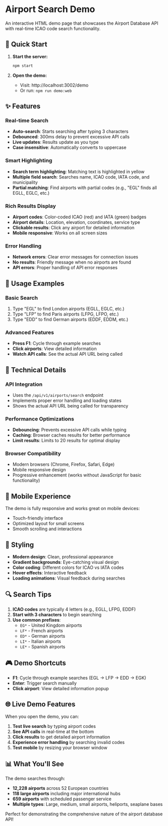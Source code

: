 # Airport Search Demo

An interactive HTML demo page that showcases the Airport Database API with real-time ICAO code search functionality.

## 🚀 Quick Start

1. **Start the server:**
   ```bash
   npm start
   ```

2. **Open the demo:**
   - Visit: http://localhost:3002/demo
   - Or run: `npm run demo:web`

## ✨ Features

### Real-time Search
- **Auto-search**: Starts searching after typing 3 characters
- **Debounced**: 300ms delay to prevent excessive API calls
- **Live updates**: Results update as you type
- **Case insensitive**: Automatically converts to uppercase

### Smart Highlighting
- **Search term highlighting**: Matching text is highlighted in yellow
- **Multiple field search**: Searches name, ICAO code, IATA code, and municipality
- **Partial matching**: Find airports with partial codes (e.g., "EGL" finds all EGLL, EGLC, etc.)

### Rich Results Display
- **Airport codes**: Color-coded ICAO (red) and IATA (green) badges
- **Airport details**: Location, elevation, coordinates, service type
- **Clickable results**: Click any airport for detailed information
- **Mobile responsive**: Works on all screen sizes

### Error Handling
- **Network errors**: Clear error messages for connection issues
- **No results**: Friendly message when no airports are found
- **API errors**: Proper handling of API error responses

## 🎯 Usage Examples

### Basic Search
1. Type "EGL" to find London airports (EGLL, EGLC, etc.)
2. Type "LFP" to find Paris airports (LFPG, LFPO, etc.)
3. Type "EDD" to find German airports (EDDF, EDDM, etc.)

### Advanced Features
- **Press F1**: Cycle through example searches
- **Click airports**: View detailed information
- **Watch API calls**: See the actual API URL being called

## 🔧 Technical Details

### API Integration
- Uses the `/api/v1/airports/search` endpoint
- Implements proper error handling and loading states
- Shows the actual API URL being called for transparency

### Performance Optimizations
- **Debouncing**: Prevents excessive API calls while typing
- **Caching**: Browser caches results for better performance
- **Limit results**: Limits to 20 results for optimal display

### Browser Compatibility
- Modern browsers (Chrome, Firefox, Safari, Edge)
- Mobile responsive design
- Progressive enhancement (works without JavaScript for basic functionality)

## 📱 Mobile Experience

The demo is fully responsive and works great on mobile devices:
- Touch-friendly interface
- Optimized layout for small screens
- Smooth scrolling and interactions

## 🎨 Styling

- **Modern design**: Clean, professional appearance
- **Gradient backgrounds**: Eye-catching visual design
- **Color coding**: Different colors for ICAO vs IATA codes
- **Hover effects**: Interactive feedback
- **Loading animations**: Visual feedback during searches

## 🔍 Search Tips

1. **ICAO codes** are typically 4 letters (e.g., EGLL, LFPG, EDDF)
2. **Start with 3 characters** to begin searching
3. **Use common prefixes**:
   - `EG*` - United Kingdom airports
   - `LF*` - French airports  
   - `ED*` - German airports
   - `LI*` - Italian airports
   - `LE*` - Spanish airports

## 🎮 Demo Shortcuts

- **F1**: Cycle through example searches (EGL → LFP → EDD → EGK)
- **Enter**: Trigger search manually
- **Click airport**: View detailed information popup

## 🌐 Live Demo Features

When you open the demo, you can:

1. **Test live search** by typing airport codes
2. **See API calls** in real-time at the bottom
3. **Click results** to get detailed airport information
4. **Experience error handling** by searching invalid codes
5. **Test mobile** by resizing your browser window

## 📊 What You'll See

The demo searches through:
- **12,228 airports** across 52 European countries
- **118 large airports** including major international hubs
- **659 airports** with scheduled passenger service
- **Multiple types**: Large, medium, small airports, heliports, seaplane bases

Perfect for demonstrating the comprehensive nature of the airport database API!